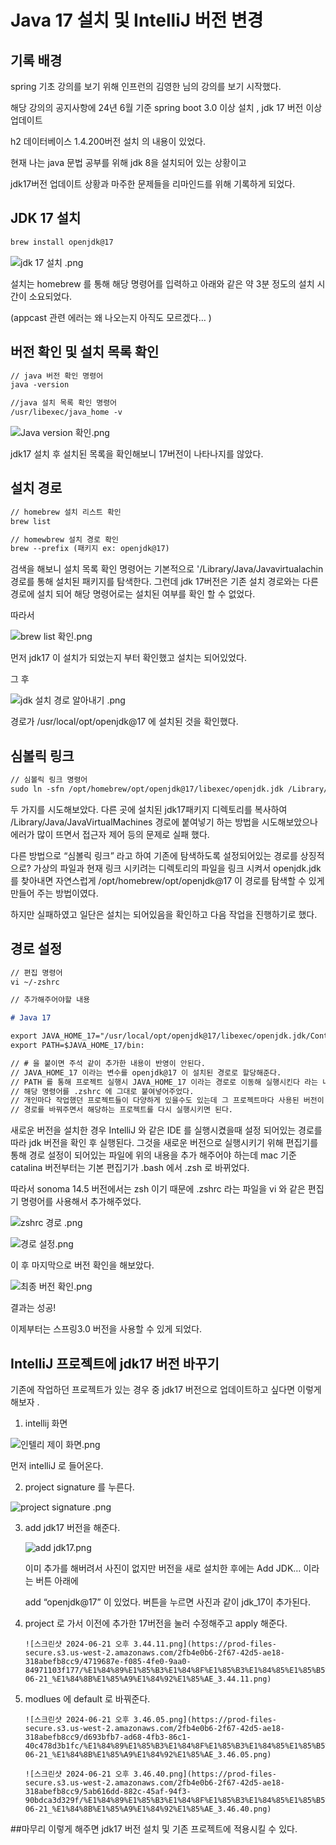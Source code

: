 # Java 17 설치 및 IntelliJ 버전 변경

## 기록 배경

spring 기초 강의를 보기 위해 인프런의 김영한 님의 강의를 보기 시작했다.

해당 강의의 공지사항에 24년 6월 기준 spring boot 3.0 이상 설치 , jdk 17 버전 이상 업데이트

h2 데이터베이스 1.4.200버전 설치 의 내용이 있었다.

현재 나는 java 문법 공부를 위해 jdk 8을 설치되어 있는 상황이고

jdk17버전 업데이트 상황과 마주한 문제들을 리마인드를 위해 기록하게 되었다.

## JDK 17 설치

```markdown
brew install openjdk@17
```

![jdk 17 설치 .png](https://prod-files-secure.s3.us-west-2.amazonaws.com/2fb4e0b6-2f67-42d5-ae18-318abefb8cc9/8d11bedf-c843-4252-97f4-b1fc1efead7f/jdk_17_%E1%84%89%E1%85%A5%E1%86%AF%E1%84%8E%E1%85%B5_.png)

설치는 homebrew 를 통해 해당 명령어를 입력하고 아래와 같은 약 3분 정도의 설치 시간이 소요되었다.

(appcast 관련 에러는 왜 나오는지 아직도 모르겠다… )

## 버전 확인 및 설치 목록 확인

```markdown
// java 버전 확인 명령어
java -version

//java 설치 목록 확인 명령어
/usr/libexec/java_home -v
```

![Java version 확인.png](https://prod-files-secure.s3.us-west-2.amazonaws.com/2fb4e0b6-2f67-42d5-ae18-318abefb8cc9/700642ed-279b-4c8c-bb83-cc60cc60d0a0/Java_version_%E1%84%92%E1%85%AA%E1%86%A8%E1%84%8B%E1%85%B5%E1%86%AB.png)

jdk17 설치 후 설치된 목록을 확인해보니 17버전이 나타나지를 않았다.

## 설치 경로

```markdown
// homebrew 설치 리스트 확인
brew list

// homewbrew 설치 경로 확인
brew --prefix (패키지 ex: openjdk@17)
```

검색을 해보니 설치 목록 확인 명령어는 기본적으로 '/Library/Java/Javavirtualachin 경로를 통해 설치된 패키지를 탐색한다. 그런데 jdk 17버전은 기존 설치 경로와는 다른 경로에 설치 되어 해당 명령어로는 설치된 여부를 확인 할 수 없었다.

따라서

![brew list 확인.png](https://prod-files-secure.s3.us-west-2.amazonaws.com/2fb4e0b6-2f67-42d5-ae18-318abefb8cc9/47812107-cfed-4219-81d0-e71c2f8bd476/brew_list_%E1%84%92%E1%85%AA%E1%86%A8%E1%84%8B%E1%85%B5%E1%86%AB.png)

먼저 jdk17 이 설치가 되었는지 부터 확인했고 설치는 되어있었다.

그 후

![jdk 설치 경로 알아내기 .png](https://prod-files-secure.s3.us-west-2.amazonaws.com/2fb4e0b6-2f67-42d5-ae18-318abefb8cc9/383957a2-d83b-4ebf-af32-82144852db9e/jdk_%E1%84%89%E1%85%A5%E1%86%AF%E1%84%8E%E1%85%B5_%E1%84%80%E1%85%A7%E1%86%BC%E1%84%85%E1%85%A9_%E1%84%8B%E1%85%A1%E1%86%AF%E1%84%8B%E1%85%A1%E1%84%82%E1%85%A2%E1%84%80%E1%85%B5_.png)

경로가 /usr/local/opt/openjdk@17 에 설치된 것을 확인했다.

## 심볼릭 링크

```markdown
// 심볼릭 링크 명령어
sudo ln -sfn /opt/homebrew/opt/openjdk@17/libexec/openjdk.jdk /Library/Java/JavaVirtualMachines/openjdk-17.jdk
```

두 가지를 시도해보았다. 다른 곳에 설치된 jdk17패키지 디렉토리를 복사하여 /Library/Java/JavaVirtualMachines 경로에 붙여넣기 하는 방법을 시도해보았으나 에러가 많이 뜨면서 접근자 제어 등의 문제로 실패 했다.

다른 방법으로 “심볼릭 링크” 라고 하여 기존에 탐색하도록 설정되어있는 경로를 상징적으로? 가상의 파일과 현재 링크 시키려는 디렉토리의 파일을 링크 시켜서 openjdk.jdk 를 찾아내면 자연스럽게 /opt/homebrew/opt/openjdk@17 이 경로를 탐색할 수 있게 만들어 주는 방법이였다.

하지만 실패하였고 일단은 설치는 되어있음을 확인하고 다음 작업을 진행하기로 했다.

## 경로 설정

```markdown
// 편집 명령어
vi ~/-zshrc

// 추가해주어야할 내용

# Java 17

export JAVA_HOME_17="/usr/local/opt/openjdk@17/libexec/openjdk.jdk/Contents/Home"
export PATH=$JAVA_HOME_17/bin:

// # 을 붙이면 주석 같이 추가한 내용이 반영이 안된다.
// JAVA_HOME_17 이라는 변수를 openjdk@17 이 설치된 경로로 할당해준다.
// PATH 를 통해 프로젝트 실행시 JAVA_HOME_17 이라는 경로로 이동해 실행시킨다 라는 내용의 명령어들이다.
// 해당 명령어를 .zshrc 에 그대로 붙여넣어주었다.
// 개인마다 작업했던 프로젝트들이 다양하게 있을수도 있는데 그 프로젝트마다 사용된 버전이 다르다보니 상황에 맞춰
// 경로를 바꿔주면서 해당하는 프로젝트를 다시 실행시키면 된다.
```

새로운 버전을 설치한 경우 IntelliJ 와 같은 IDE 를 실행시켰을때 설정 되어있는 경로를 따라 jdk 버전을 확인 후 실행된다. 그것을 새로운 버전으로 실행시키기 위해 편집기를 통해 경로 설정이 되어있는 파일에 위의 내용을 추가 해주어야 하는데 mac 기준 catalina 버전부터는 기본 편집기가 .bash 에서 .zsh 로 바뀌었다.

따라서 sonoma 14.5 버전에서는 zsh 이기 때문에 .zshrc 라는 파일을 vi 와 같은 편집기 명령어를 사용해서 추가해주었다.

![zshrc 경로 .png](https://prod-files-secure.s3.us-west-2.amazonaws.com/2fb4e0b6-2f67-42d5-ae18-318abefb8cc9/600ff4d4-3ef1-44f8-af56-5bb38e353a9b/zshrc_%E1%84%80%E1%85%A7%E1%86%BC%E1%84%85%E1%85%A9_.png)

![경로 설정.png](https://prod-files-secure.s3.us-west-2.amazonaws.com/2fb4e0b6-2f67-42d5-ae18-318abefb8cc9/10a7be66-9eaa-4622-83fc-d15a8f0948d8/%E1%84%80%E1%85%A7%E1%86%BC%E1%84%85%E1%85%A9_%E1%84%89%E1%85%A5%E1%86%AF%E1%84%8C%E1%85%A5%E1%86%BC.png)

이 후 마지막으로 버전 확인을 해보았다.

![최종 버전 확인.png](https://prod-files-secure.s3.us-west-2.amazonaws.com/2fb4e0b6-2f67-42d5-ae18-318abefb8cc9/16cf1d46-2ad1-4be2-ab9d-6070e806a0f7/%E1%84%8E%E1%85%AC%E1%84%8C%E1%85%A9%E1%86%BC_%E1%84%87%E1%85%A5%E1%84%8C%E1%85%A5%E1%86%AB_%E1%84%92%E1%85%AA%E1%86%A8%E1%84%8B%E1%85%B5%E1%86%AB.png)

결과는 성공!

이제부터는 스프링3.0 버전을 사용할 수 있게 되었다.

## IntelliJ 프로젝트에 jdk17 버전 바꾸기

기존에 작업하던 프로젝트가 있는 경우 중 jdk17 버전으로 업데이트하고 싶다면 이렇게 해보자 .

1. intellij 화면

![인텔리 제이 화면.png](https://prod-files-secure.s3.us-west-2.amazonaws.com/2fb4e0b6-2f67-42d5-ae18-318abefb8cc9/1ef5dd65-6a2d-4478-8297-0f1ba04a4edf/%E1%84%8B%E1%85%B5%E1%86%AB%E1%84%90%E1%85%A6%E1%86%AF%E1%84%85%E1%85%B5_%E1%84%8C%E1%85%A6%E1%84%8B%E1%85%B5_%E1%84%92%E1%85%AA%E1%84%86%E1%85%A7%E1%86%AB.png)

먼저 intelliJ 로 들어온다.

2. project signature 를 누른다.

![project signature .png](https://prod-files-secure.s3.us-west-2.amazonaws.com/2fb4e0b6-2f67-42d5-ae18-318abefb8cc9/ae83f895-631a-4a5f-8a01-81d34264af88/project_signature_.png)

3.  add jdk17 버전을 해준다.

    ![add jdk17.png](https://prod-files-secure.s3.us-west-2.amazonaws.com/2fb4e0b6-2f67-42d5-ae18-318abefb8cc9/7e229dd8-994a-4498-801c-053282b94f63/add_jdk17.png)

    이미 추가를 해버려서 사진이 없지만 버전을 새로 설치한 후에는 Add JDK… 이라는 버튼 아래에

    add “openjdk@17” 이 있었다. 버튼을 누르면 사진과 같이 jdk_17이 추가된다.

4.  project 로 가서 이전에 추가한 17버전을 눌러 수정해주고 apply 해준다.

        ![스크린샷 2024-06-21 오후 3.44.11.png](https://prod-files-secure.s3.us-west-2.amazonaws.com/2fb4e0b6-2f67-42d5-ae18-318abefb8cc9/4719687e-f085-4fe0-9aa0-84971103f177/%E1%84%89%E1%85%B3%E1%84%8F%E1%85%B3%E1%84%85%E1%85%B5%E1%86%AB%E1%84%89%E1%85%A3%E1%86%BA_2024-06-21_%E1%84%8B%E1%85%A9%E1%84%92%E1%85%AE_3.44.11.png)

5.  modlues 에 default 로 바꿔준다.

        ![스크린샷 2024-06-21 오후 3.46.05.png](https://prod-files-secure.s3.us-west-2.amazonaws.com/2fb4e0b6-2f67-42d5-ae18-318abefb8cc9/d693bfb7-ad68-4fb3-86c1-40c478d3b1fc/%E1%84%89%E1%85%B3%E1%84%8F%E1%85%B3%E1%84%85%E1%85%B5%E1%86%AB%E1%84%89%E1%85%A3%E1%86%BA_2024-06-21_%E1%84%8B%E1%85%A9%E1%84%92%E1%85%AE_3.46.05.png)

        ![스크린샷 2024-06-21 오후 3.46.40.png](https://prod-files-secure.s3.us-west-2.amazonaws.com/2fb4e0b6-2f67-42d5-ae18-318abefb8cc9/5ab616dd-882c-45af-94f3-90bdca3d329f/%E1%84%89%E1%85%B3%E1%84%8F%E1%85%B3%E1%84%85%E1%85%B5%E1%86%AB%E1%84%89%E1%85%A3%E1%86%BA_2024-06-21_%E1%84%8B%E1%85%A9%E1%84%92%E1%85%AE_3.46.40.png)

##마무리
이렇게 해주면 jdk17 버전 설치 및 기존 프로젝트에 적용시킬 수 있다.
